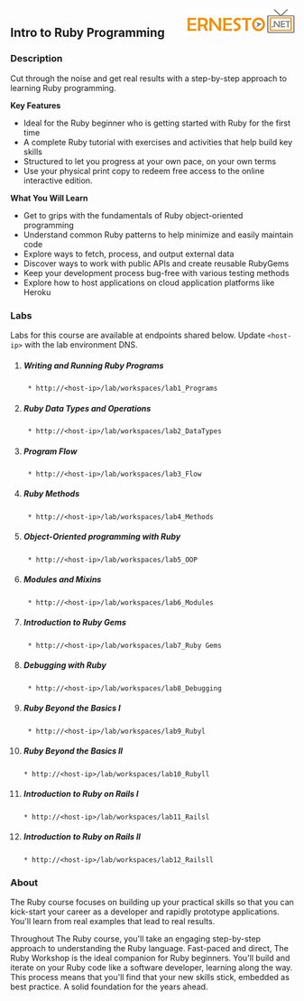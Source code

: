 <img align="right" src="./logo.png">

<h2><span style="color:red;"></span>Intro to Ruby Programming</h2>

### Description

Cut through the noise and get real results with a step-by-step approach to learning Ruby programming.

**Key Features**

- Ideal for the Ruby beginner who is getting started with Ruby for the first time
- A complete Ruby tutorial with exercises and activities that help build key skills
- Structured to let you progress at your own pace, on your own terms
- Use your physical print copy to redeem free access to the online interactive edition.

**What You Will Learn**

- Get to grips with the fundamentals of Ruby object-oriented programming
- Understand common Ruby patterns to help minimize and easily maintain code
- Explore ways to fetch, process, and output external data
- Discover ways to work with public APIs and create reusable RubyGems
- Keep your development process bug-free with various testing methods
- Explore how to host applications on cloud application platforms like Heroku

### Labs

Labs for this course are available at endpoints shared below. Update `<host-ip>` with the lab environment DNS.

1. ##### Writing and Running Ruby Programs
		* http://<host-ip>/lab/workspaces/lab1_Programs
2. ##### Ruby Data Types and Operations
		* http://<host-ip>/lab/workspaces/lab2_DataTypes
3. ##### Program Flow
		* http://<host-ip>/lab/workspaces/lab3_Flow
4. ##### Ruby Methods
		* http://<host-ip>/lab/workspaces/lab4_Methods
5. ##### Object-Oriented programming with Ruby
		* http://<host-ip>/lab/workspaces/lab5_OOP
6. ##### Modules and Mixins
		* http://<host-ip>/lab/workspaces/lab6_Modules
7. ##### Introduction to Ruby Gems
		* http://<host-ip>/lab/workspaces/lab7_Ruby Gems
8. ##### Debugging with Ruby
		* http://<host-ip>/lab/workspaces/lab8_Debugging
9. ##### Ruby Beyond the Basics l
		* http://<host-ip>/lab/workspaces/lab9_Rubyl
10. ##### Ruby Beyond the Basics ll
		* http://<host-ip>/lab/workspaces/lab10_Rubyll
11. ##### Introduction to Ruby on Rails l
		* http://<host-ip>/lab/workspaces/lab11_Railsl
12. ##### Introduction to Ruby on Rails ll
		* http://<host-ip>/lab/workspaces/lab12_Railsll

### About

The Ruby course focuses on building up your practical skills so that you can kick-start your career as a developer and rapidly prototype applications. You'll learn from real examples that lead to real results.

Throughout The Ruby course, you'll take an engaging step-by-step approach to understanding the Ruby language. Fast-paced and direct, The Ruby Workshop is the ideal companion for Ruby beginners. You'll build and iterate on your Ruby code like a software developer, learning along the way. This process means that you'll find that your new skills stick, embedded as best practice. A solid foundation for the years ahead.
